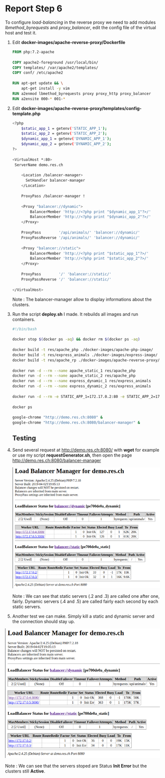 # Report Step 6

To configure *load-balancing* in the reverse proxy we need to add modules *lbmethod_byrequests* and *proxy_balancer*, edit the config file of the virtual host and test it.

1. Edit **docker-images/apache-reverse-proxy/Dockerfile**

   ```dockerfile
   FROM php:7.2-apache
   
   COPY apache2-foreground /usr/local/bin/
   COPY templates/ /var/apache2/templates/
   COPY conf/ /etc/apache2
   
   RUN apt-get update && \
       apt-get install -y vim
   RUN a2enmod lbmethod_byrequests proxy proxy_http proxy_balancer
   RUN a2ensite 000-* 001-*
   ```

   

2. Edit **docker-images/apache-reverse-proxy/templates/config-template.php**

   ```bash
   <?php
       $static_app_1 = getenv('STATIC_APP_1');
       $static_app_2 = getenv('STATIC_APP_2');
       $dynamic_app_1 = getenv('DYNAMIC_APP_1');
       $dynamic_app_2 = getenv('DYNAMIC_APP_2');
   ?>
   
   <VirtualHost *:80>
   	ServerName demo.res.ch
   
       <Location /balancer-manager>
         SetHandler balancer-manager
       </Location>
   
       ProxyPass /balancer-manager !
   
       <Proxy "balancer://dynamic">
           BalancerMember 'http://<?php print "$dynamic_app_1"?>/'
           BalancerMember 'http://<?php print "$dynamic_app_2"?>/'
       </Proxy>
   
       ProxyPass        '/api/animals/' 'balancer://dynamic/'
       ProxyPassReverse '/api/animals/' 'balancer://dynamic/'
   
       <Proxy "balancer://static">
           BalancerMember 'http://<?php print "$static_app_1"?>/'
           BalancerMember 'http://<?php print "$static_app_2"?>/'
       </Proxy>
   
       ProxyPass        '/' 'balancer://static/'
       ProxyPassReverse '/' 'balancer://static/'
       	
   </VirtualHost>
   ```

   Note : The balancer-manager allow to display informations about the clusters.

   

3. Run the script **deploy.sh** I made. It rebuilds all images and run containers.

   ```bash
   #!/bin/bash
   
   docker stop $(docker ps -aq) && docker rm $(docker ps -aq)
   
   docker build -t res/apache_php ./docker-images/apache-php-image/
   docker build -t res/express_animals ./docker-images/express-image/
   docker build -t res/apache_rp ./docker-images/apache-reverse-proxy/
   
   docker run -d --rm --name apache_static_1 res/apache_php
   docker run -d --rm --name apache_static_2 res/apache_php
   docker run -d --rm --name express_dynamic_1 res/express_animals
   docker run -d --rm --name express_dynamic_2 res/express_animals
   
   docker run -d --rm -e STATIC_APP_1=172.17.0.2:80 -e STATIC_APP_2=172.17.0.3:80 -e DYNAMIC_APP_1=172.17.0.4:3000 -e DYNAMIC_APP_2=172.17.0.5:3000 --name apache_rp -p 8080:80 res/apache_rp
   
   docker ps
   
   google-chrome "http://demo.res.ch:8080" &
   google-chrome "http://demo.res.ch:8080/balancer-manager" &
   ```

   

   ## Testing

   

4. Send several request at http://demo.res.ch:8080/ with **wget** for example or use my script **requestGenerator.sh**, then open the page <http://demo.res.ch:8080/balancer-manager>

   ![](./images/Step6/test_balancer_manager.png)

   Note : We can see that static servers (.2 and .3) are called one after one, fairly. Dynamic servers (.4 and .5) are called fairly each second by each static servers.

   

5. Another test we can make. Simply kill a static and dynamic server and the connection should stay up.

![](./images/Step6/test_balancer_manager_2.png)

Note : We can see that the servers stoped are Status **Init Error** but the clusters still **Active**.